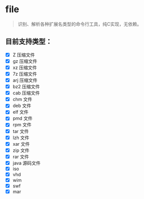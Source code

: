 # file

> 识别、解析各种扩展名类型的命令行工具，纯C实现，无依赖。

## 目前支持类型：

- [x] Z 压缩文件
- [x] gz 压缩文件
- [x] xz 压缩文件
- [x] 7z 压缩文件
- [x] arj 压缩文件
- [x] bz2 压缩文件
- [x] cab 压缩文件
- [x] chm 文件
- [x] deb 文件
- [x] elf 文件
- [x] pmd 文件
- [x] rpm 文件
- [x] tar 文件
- [x] lzh 文件
- [x] xar 文件
- [x] zip 文件
- [x] rar 文件
- [x] java 源码文件
- [x] iso
- [x] vhd
- [x] wim
- [x] swf
- [x] mar
